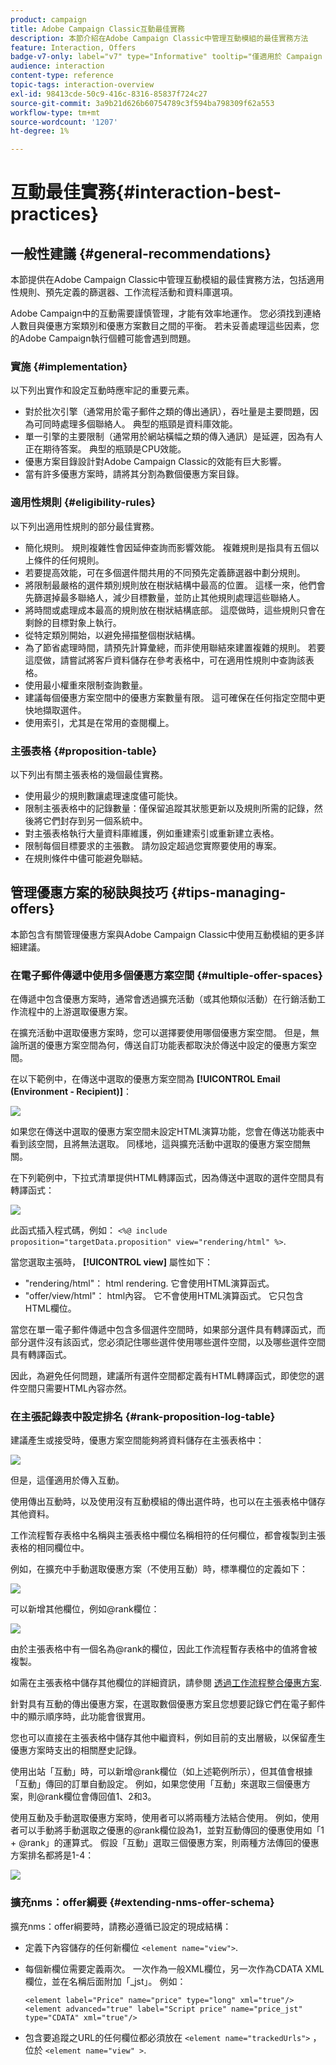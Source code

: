 ```yaml
---
product: campaign
title: Adobe Campaign Classic互動最佳實務
description: 本節介紹在Adobe Campaign Classic中管理互動模組的最佳實務方法
feature: Interaction, Offers
badge-v7-only: label="v7" type="Informative" tooltip="僅適用於 Campaign Classic v7"
audience: interaction
content-type: reference
topic-tags: interaction-overview
exl-id: 98413cde-50c9-416c-8316-85837f724c27
source-git-commit: 3a9b21d626b60754789c3f594ba798309f62a553
workflow-type: tm+mt
source-wordcount: '1207'
ht-degree: 1%

---
```


# 互動最佳實務{#interaction-best-practices}



## 一般性建議 {#general-recommendations}

本節提供在Adobe Campaign Classic中管理互動模組的最佳實務方法，包括適用性規則、預先定義的篩選器、工作流程活動和資料庫選項。

Adobe Campaign中的互動需要謹慎管理，才能有效率地運作。 您必須找到連絡人數目與優惠方案類別和優惠方案數目之間的平衡。 若未妥善處理這些因素，您的Adobe Campaign執行個體可能會遇到問題。

### 實施 {#implementation}

以下列出實作和設定互動時應牢記的重要元素。

* 對於批次引擎（通常用於電子郵件之類的傳出通訊），吞吐量是主要問題，因為可同時處理多個聯絡人。 典型的瓶頸是資料庫效能。
* 單一引擎的主要限制（通常用於網站橫幅之類的傳入通訊）是延遲，因為有人正在期待答案。 典型的瓶頸是CPU效能。
* 優惠方案目錄設計對Adobe Campaign Classic的效能有巨大影響。
* 當有許多優惠方案時，請將其分割為數個優惠方案目錄。

### 適用性規則 {#eligibility-rules}

以下列出適用性規則的部分最佳實務。

* 簡化規則。 規則複雜性會因延伸查詢而影響效能。 複雜規則是指具有五個以上條件的任何規則。
* 若要提高效能，可在多個選件間共用的不同預先定義篩選器中劃分規則。
* 將限制最嚴格的選件類別規則放在樹狀結構中最高的位置。 這樣一來，他們會先篩選掉最多聯絡人，減少目標數量，並防止其他規則處理這些聯絡人。
* 將時間或處理成本最高的規則放在樹狀結構底部。 這麼做時，這些規則只會在剩餘的目標對象上執行。
* 從特定類別開始，以避免掃描整個樹狀結構。
* 為了節省處理時間，請預先計算彙總，而非使用聯結來建置複雜的規則。 若要這麼做，請嘗試將客戶資料儲存在參考表格中，可在適用性規則中查詢該表格。
* 使用最小權重來限制查詢數量。
* 建議每個優惠方案空間中的優惠方案數量有限。 這可確保在任何指定空間中更快地擷取選件。
* 使用索引，尤其是在常用的查閱欄上。

### 主張表格 {#proposition-table}

以下列出有關主張表格的幾個最佳實務。

* 使用最少的規則數讓處理速度儘可能快。
* 限制主張表格中的記錄數量：僅保留追蹤其狀態更新以及規則所需的記錄，然後將它們封存到另一個系統中。
* 對主張表格執行大量資料庫維護，例如重建索引或重新建立表格。
* 限制每個目標要求的主張數。 請勿設定超過您實際要使用的專案。
* 在規則條件中儘可能避免聯結。

## 管理優惠方案的秘訣與技巧 {#tips-managing-offers}

本節包含有關管理優惠方案與Adobe Campaign Classic中使用互動模組的更多詳細建議。

### 在電子郵件傳遞中使用多個優惠方案空間 {#multiple-offer-spaces}

在傳遞中包含優惠方案時，通常會透過擴充活動（或其他類似活動）在行銷活動工作流程中的上游選取優惠方案。

在擴充活動中選取優惠方案時，您可以選擇要使用哪個優惠方案空間。 但是，無論所選的優惠方案空間為何，傳送自訂功能表都取決於傳送中設定的優惠方案空間。

在以下範例中，在傳送中選取的優惠方案空間為 **[!UICONTROL Email (Environment - Recipient)]**：

![](assets/Interaction-best-practices-offer-space-selected.png)

如果您在傳送中選取的優惠方案空間未設定HTML演算功能，您會在傳送功能表中看到該空間，且將無法選取。 同樣地，這與擴充活動中選取的優惠方案空間無關。

在下列範例中，下拉式清單提供HTML轉譯函式，因為傳送中選取的選件空間具有轉譯函式：

![](assets/Interaction-best-practices-HTML-rendering.png)

此函式插入程式碼，例如： `<%@ include proposition="targetData.proposition" view="rendering/html" %>`.

當您選取主張時， **[!UICONTROL view]** 屬性如下：
* &quot;rendering/html&quot;： html rendering. 它會使用HTML演算函式。
* &quot;offer/view/html&quot;： html內容。 它不會使用HTML演算函式。 它只包含HTML欄位。

當您在單一電子郵件傳遞中包含多個選件空間時，如果部分選件具有轉譯函式，而部分選件沒有該函式，您必須記住哪些選件使用哪些選件空間，以及哪些選件空間具有轉譯函式。

因此，為避免任何問題，建議所有選件空間都定義有HTML轉譯函式，即使您的選件空間只需要HTML內容亦然。

### 在主張記錄表中設定排名 {#rank-proposition-log-table}

建議產生或接受時，優惠方案空間能夠將資料儲存在主張表格中：

![](assets/Interaction-best-practices-offer-space-storage.png)

但是，這僅適用於傳入互動。

使用傳出互動時，以及使用沒有互動模組的傳出選件時，也可以在主張表格中儲存其他資料。

工作流程暫存表格中名稱與主張表格中欄位名稱相符的任何欄位，都會複製到主張表格的相同欄位中。

例如，在擴充中手動選取優惠方案（不使用互動）時，標準欄位的定義如下：

![](assets/Interaction-best-practices-manual-offer-std-fields.png)

可以新增其他欄位，例如@rank欄位：

![](assets/Interaction-best-practices-manual-offer-add-fields.png)

由於主張表格中有一個名為@rank的欄位，因此工作流程暫存表格中的值將會被複製。

如需在主張表格中儲存其他欄位的詳細資訊，請參閱 [透過工作流程整合優惠方案](../../interaction/using/integrating-an-offer-via-a-workflow.md#storing-offer-rankings-and-weights).

針對具有互動的傳出優惠方案，在選取數個優惠方案且您想要記錄它們在電子郵件中的顯示順序時，此功能會很實用。

您也可以直接在主張表格中儲存其他中繼資料，例如目前的支出層級，以保留產生優惠方案時支出的相關歷史記錄。

使用出站「互動」時，可以新增@rank欄位（如上述範例所示），但其值會根據「互動」傳回的訂單自動設定。 例如，如果您使用「互動」來選取三個優惠方案，則@rank欄位會傳回值1、2和3。

使用互動及手動選取優惠方案時，使用者可以將兩種方法結合使用。 例如，使用者可以手動將手動選取之優惠的@rank欄位設為1，並對互動傳回的優惠使用如「1 + @rank」的運算式。 假設「互動」選取三個優惠方案，則兩種方法傳回的優惠方案排名都將是1-4：

![](assets/Interaction-best-practices-manual-offer-combined.png)

### 擴充nms：offer綱要 {#extending-nms-offer-schema}

擴充nms：offer綱要時，請務必遵循已設定的現成結構：
* 定義下內容儲存的任何新欄位 `<element name="view">`.
* 每個新欄位需要定義兩次。 一次作為一般XML欄位，另一次作為CDATA XML欄位，並在名稱后面附加「_jst」。 例如：

  ```
  <element label="Price" name="price" type="long" xml="true"/>
  <element advanced="true" label="Script price" name="price_jst" type="CDATA" xml="true"/>
  ```

* 包含要追蹤之URL的任何欄位都必須放在 `<element name="trackedUrls">` ，位於 `<element name="view" >`.

